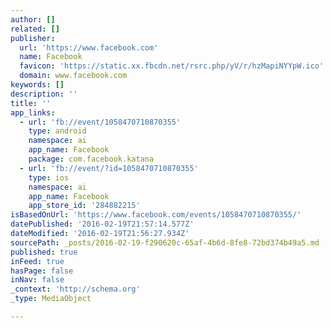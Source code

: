 ```yaml
---
author: []
related: []
publisher:
  url: 'https://www.facebook.com'
  name: Facebook
  favicon: 'https://static.xx.fbcdn.net/rsrc.php/yV/r/hzMapiNYYpW.ico'
  domain: www.facebook.com
keywords: []
description: ''
title: ''
app_links:
  - url: 'fb://event/1058470710870355'
    type: android
    namespace: ai
    app_name: Facebook
    package: com.facebook.katana
  - url: 'fb://event/?id=1058470710870355'
    type: ios
    namespace: ai
    app_name: Facebook
    app_store_id: '284882215'
isBasedOnUrl: 'https://www.facebook.com/events/1058470710870355/'
datePublished: '2016-02-19T21:57:14.577Z'
dateModified: '2016-02-19T21:56:27.934Z'
sourcePath: _posts/2016-02-19-f290620c-65af-4b6d-8fe8-72bd374b49a5.md
published: true
inFeed: true
hasPage: false
inNav: false
_context: 'http://schema.org'
_type: MediaObject

---
```

